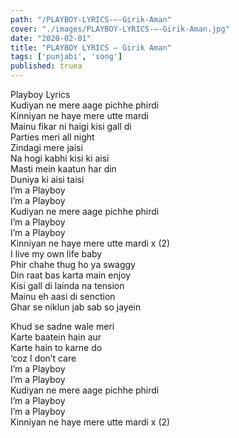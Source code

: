 ```yaml
---
path: "/PLAYBOY-LYRICS-–-Girik-Aman"
cover: "./images/PLAYBOY-LYRICS-–-Girik-Aman.jpg"
date: "2020-02-01"
title: "PLAYBOY LYRICS – Girik Aman"
tags: ['punjabi', 'song']
published: truea
---
```

  
Playboy Lyrics  
Kudiyan ne mere aage pichhe phirdi  
Kinniyan ne haye mere utte mardi  
Mainu fikar ni haigi kisi gall di  
Parties meri all night  
Zindagi mere jaisi  
Na hogi kabhi kisi ki aisi  
Masti mein kaatun har din  
Duniya ki aisi taisi  
I’m a Playboy  
I’m a Playboy  
Kudiyan ne mere aage pichhe phirdi  
I’m a Playboy  
I’m a Playboy  
Kinniyan ne haye mere utte mardi x (2)  
I live my own life baby  
Phir chahe thug ho ya swaggy  
Din raat bas karta main enjoy  
Kisi gall di lainda na tension  
Mainu eh aasi di senction  
Ghar se niklun jab sab so jayein  
  
  
  
  
  
  
Khud se sadne wale meri  
Karte baatein hain aur  
Karte hain to karne do  
‘coz I don’t care  
I’m a Playboy  
I’m a Playboy  
Kudiyan ne mere aage pichhe phirdi  
I’m a Playboy  
I’m a Playboy  
Kinniyan ne haye mere utte mardi x (2)  
